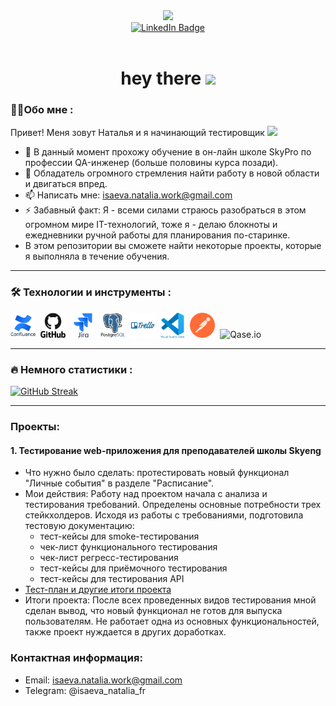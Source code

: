 <div id="header" align="center">
  <img src="https://media.giphy.com/media/BferOKonYOspm28AiB/giphy.gif" width="200"/>
</div>

<div id="badges" align="center">
  <a href="your-linkedin-URL">
    <img src="https://img.shields.io/badge/LinkedIn-blue?style=for-the-badge&logo=linkedin&logoColor=white" alt="LinkedIn Badge"/>
  </a>
</div>

<div id="badges" align="center">
<img src="https://komarev.com/ghpvc/?username=IsaevaNatalia&style=flat-square&color=blue" alt=""/>
</div>

<h1 align="center">
  hey there
  <img src="https://media.giphy.com/media/hvRJCLFzcasrR4ia7z/giphy.gif" width="30px"/>
</h1>

### :woman_technologist:Обо мне :

Привет! Меня зовут Наталья и я начинающий тестировщик <img src="https://media.giphy.com/media/WUlplcMpOCEmTGBtBW/giphy.gif" width="30"> 
- 🌱 В данный момент прохожу обучение в он-лайн школе SkyPro по профессии QA-инженер (больше половины курса позади).
- 👯 Обладатель огромного стремления найти работу в новой области и двигаться впред.
- 📫 Написать мне: isaeva.natalia.work@gmail.com
- ⚡ Забавный факт: Я - всеми силами страюсь разобраться в этом огромном мире IT-технологий, тоже я - делаю блокноты и ежедневники ручной работы для планирования по-старинке.
- В этом репозитории вы сможете найти некоторые проекты, которые я выполняла в течение обучения. 


---

### :hammer_and_wrench: Технологии и инструменты :
<div>
  <img src="https://github.com/devicons/devicon/blob/master/icons/confluence/confluence-original-wordmark.svg" title="Confluence" alt="Confluence" width="40" height="40"/>&nbsp;
  <img src="https://github.com/devicons/devicon/blob/master/icons/github/github-original-wordmark.svg" title="GitHub" alt="GitHub" width="40" height="40"/>&nbsp;
  <img src="https://github.com/devicons/devicon/blob/master/icons/jira/jira-original-wordmark.svg" title="Jira" alt="Jira" width="40" height="40"/>&nbsp;
  <img src="https://github.com/devicons/devicon/blob/master/icons/postgresql/postgresql-original-wordmark.svg" title="PostgreSQL" alt="PostgreSQL" width="40" height="40"/>&nbsp;
  <img src="https://github.com/devicons/devicon/blob/master/icons/trello/trello-plain-wordmark.svg" title="Trello" alt="Trello" width="40" height="40"/>&nbsp;
  <img src="https://github.com/devicons/devicon/blob/master/icons/vscode/vscode-original-wordmark.svg" title="VScode" alt="VScode " width="40" height="40"/>&nbsp;
  <img src="https://github.com/IsaevaNatalia/Portfolio-QA-tester/blob/main/postman-icon-svgrepo-com.svg"  title="Postman" alt="Postman" width="40" height="40"/>&nbsp;
  <img src=""  title="Qase.io" alt="Qase.io" width="40" height="40"/>&nbsp;
</div>

---

### :fire: Немного статистики :
[![GitHub Streak](http://github-readme-streak-stats.herokuapp.com?user=IsaevaNatalia&theme=dark&background=000000)](https://git.io/streak-stats)

---

### Проекты:
#### 1. Тестирование web-приложения для преподавателей школы Skyeng
- Что нужно было сделать: протестировать новый функционал "Личные события" в разделе "Расписание".
- Мои действия: Работу над проектом начала с анализа и тестирования требований. Определены основные потребности трех стейкхолдеров. 
Исходя из работы с требованиями, подготовила тестовую документацию:
  - тест-кейсы для smoke-тестирования
  - чек-лист функционального тестирования
  - чек-лист регресс-тестирования
  - тест-кейсы для приёмочного тестирования
  - тест-кейсы для тестирования API
- [Тест-план и другие итоги проекта](https://docs.google.com/document/d/1Yq0Ef9dbLGXCKIIo40xefuvzi7HOx_ENiywyWM3zwqE/edit?usp=sharing)
- Итоги проекта: После всех проведенных видов тестирования мной сделан вывод, что новый функционал не готов для выпуска пользователям. Не работает одна из основных функциональностей, также проект нуждается в других доработках.

### Контактная информация:
- Email: isaeva.natalia.work@gmail.com
- Telegram: @isaeva_natalia_fr





